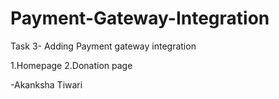 # Payment-Gateway-Integration
Task 3- Adding Payment gateway integration

1.Homepage
2.Donation page 

-Akanksha Tiwari

